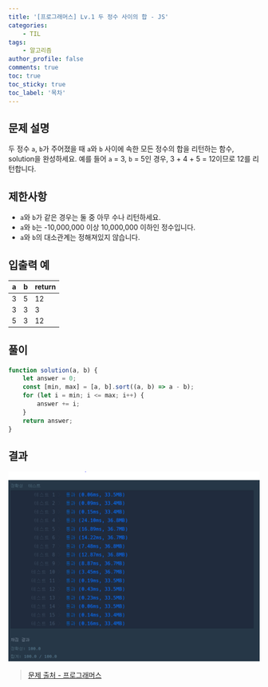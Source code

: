```yaml
---
title: '[프로그래머스] Lv.1 두 정수 사이의 합 - JS'
categories:
    - TIL
tags:
    - 알고리즘
author_profile: false
comments: true
toc: true
toc_sticky: true
toc_label: '목차'
---
```


## 문제 설명
두 정수 `a`, `b`가 주어졌을 때 `a`와 `b` 사이에 속한 모든 정수의 합을 리턴하는 함수, solution을 완성하세요.
예를 들어 `a` = 3, `b` = 5인 경우, 3 + 4 + 5 = 12이므로 12를 리턴합니다.

## 제한사항
* `a`와 `b`가 같은 경우는 둘 중 아무 수나 리턴하세요.
* `a`와 `b`는 -10,000,000 이상 10,000,000 이하인 정수입니다.
* `a`와 `b`의 대소관계는 정해져있지 않습니다.

## 입출력 예

| a | b | return |
|---|---|--------|
| 3 | 5 | 12     |
| 3 | 3 | 3      |
| 5 | 3 | 12     |

## 풀이
```javascript
function solution(a, b) {
    let answer = 0;
    const [min, max] = [a, b].sort((a, b) => a - b);
    for (let i = min; i <= max; i++) {
        answer += i;
    }
    return answer;
}
```

## 결과
![result](/assets/images/2023/08-21/algorithm-13-result.png)

>[문제 출처 - 프로그래머스](https://school.programmers.co.kr/learn/courses/30/lessons/12912)